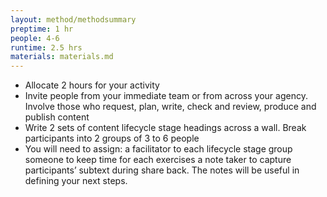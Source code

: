 ```yaml
---
layout: method/methodsummary
preptime: 1 hr
people: 4-6
runtime: 2.5 hrs
materials: materials.md
---
```

<!-- Preparation --> 
- Allocate 2 hours for your activity
- Invite people from your immediate team or from across your agency. Involve those who request, plan, write, check and review, produce and publish content
- Write 2 sets of content lifecycle stage headings across a wall. Break participants into 2 groups of 3 to 6 people
- You will need to assign: a facilitator to each lifecycle stage group someone to keep time for each exercises a note taker to capture participants’ subtext during share back. The notes will be useful in defining your next steps.
